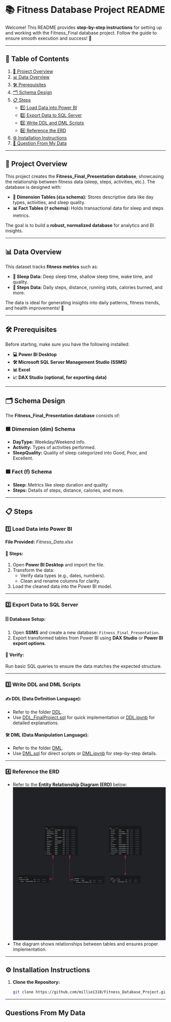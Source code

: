 # 📚 Fitness Database Project README  
Welcome! This README provides **step-by-step instructions** for setting up and working with the Fitness_Final database project. Follow the guide to ensure smooth execution and success! 🚀  

---

## 📑 **Table of Contents**  
1. [🚀 Project Overview](#-project-overview)  
2. [📊 Data Overview](#-data-overview)  
3. [🛠️ Prerequisites](#️-prerequisites)  
4. [🗂️ Schema Design](#️-schema-design)  
5. [📋 Steps](#steps)  
   - [1️⃣ Load Data into Power BI](#1️⃣-load-data-into-power-bi)  
   - [2️⃣ Export Data to SQL Server](#2️⃣-export-data-to-sql-server)  
   - [3️⃣ Write DDL and DML Scripts](#3️⃣-write-ddl-and-dml-scripts)  
   - [4️⃣ Reference the ERD](#4️⃣-reference-the-erd)  
6. [⚙️ Installation Instructions](#️-installation-instructions)  
7. [📝 Question From My Data](#questions-from-my-data)  

---

## 🚀 **Project Overview**  
This project creates the **Fitness_Final_Presentation database**, showcasing the relationship between fitness data (sleep, steps, activities, etc.). The database is designed with:  
- **📂 Dimension Tables (`dim` schema):** Stores descriptive data like day types, activities, and sleep quality.  
- **📊 Fact Tables (`f` schema):** Holds transactional data for sleep and steps metrics.  

The goal is to build a **robust, normalized database** for analytics and BI insights.  

---

## 📊 **Data Overview**  
This dataset tracks **fitness metrics** such as:  
- **🛌 Sleep Data:** Deep sleep time, shallow sleep time, wake time, and quality.  
- **🏃 Steps Data:** Daily steps, distance, running stats, calories burned, and more.  

The data is ideal for generating insights into daily patterns, fitness trends, and health improvements! 💪  

---

## 🛠️ **Prerequisites**  
Before starting, make sure you have the following installed:  
- **💻 Power BI Desktop**  
- **🛠️ Microsoft SQL Server Management Studio (SSMS)**  
- **📊 Excel**  
- **📈 DAX Studio (optional, for exporting data)**  

---

## 🗂️ **Schema Design**  
The **Fitness_Final_Presentation database** consists of:  

### 🟩 **Dimension (dim) Schema**  
- **DayType:** Weekday/Weekend info.  
- **Activity:** Types of activities performed.  
- **SleepQuality:** Quality of sleep categorized into Good, Poor, and Excellent.  

### 🟦 **Fact (f) Schema**  
- **Sleep:** Metrics like sleep duration and quality.  
- **Steps:** Details of steps, distance, calories, and more.  

---

## 📋 **Steps**  

### 1️⃣ **Load Data into Power BI**  
**File Provided:** *Fitness_Data.xlsx*  

#### 🔄 Steps:  
1. Open **Power BI Desktop** and import the file.  
2. Transform the data:  
   - Verify data types (e.g., dates, numbers).  
   - Clean and rename columns for clarity.  
3. Load the cleaned data into the Power BI model.  

---

### 2️⃣ **Export Data to SQL Server**  
#### 🗄️ Database Setup:  
1. Open **SSMS** and create a new database: `Fitness_Final_Presentation`.  
2. Export transformed tables from Power BI using **DAX Studio** or **Power BI export options**.  

#### 🧪 Verify:  
Run basic SQL queries to ensure the data matches the expected structure.  

---

### 3️⃣ **Write DDL and DML Scripts**  
#### ✍️ **DDL (Data Definition Language):**  
- Refer to the folder [DDL](https://github.com/Millie1310/Database_Design/tree/main/DDL).  
- Use [DDL_FinalProject.sql](https://github.com/Millie1310/Database_Design/blob/main/DDL/DDL_FinalProject.sql) for quick implementation or [DDL.ipynb](https://github.com/Millie1310/Database_Design/blob/main/DDL/DDL.ipynb) for detailed explanations.  

#### 🛠️ **DML (Data Manipulation Language):**  
- Refer to the folder [DML](https://github.com/Millie1310/Database_Design/tree/main/DML).  
- Use [DML.sql](https://github.com/Millie1310/Database_Design/blob/main/DML/DML.sql) for direct scripts or [DML.ipynb](https://github.com/Millie1310/Database_Design/blob/main/DML/DML.ipynb) for step-by-step details.  

---

### 4️⃣ **Reference the ERD**  
- Refer to the **Entity Relationship Diagram (ERD)** below:
 ![Image](https://github.com/Millie1310/Database_Design/blob/main/Database/Mitali_ERD.png)
- The diagram shows relationships between tables and ensures proper implementation.  

---

## ⚙️ **Installation Instructions**  

1. **Clone the Repository:**  
   ```bash  
   git clone https://github.com/millie1310/Fitness_Database_Project.git  

----

## Questions From My Data
